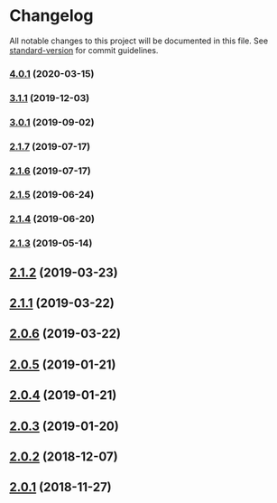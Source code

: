 # Changelog

All notable changes to this project will be documented in this file. See [standard-version](https://github.com/conventional-changelog/standard-version) for commit guidelines.

### [4.0.1](https://github.com/trungnghia112/angular-cli-seed/compare/v3.1.1...v4.0.1) (2020-03-15)

### [3.1.1](https://github.com/trungnghia112/angular-cli-seed/compare/v3.0.1...v3.1.1) (2019-12-03)

### [3.0.1](https://github.com/trungnghia112/angular-cli-seed/compare/v2.1.7...v3.0.1) (2019-09-02)

### [2.1.7](https://github.com/trungnghia112/angular-cli-seed/compare/v2.1.6...v2.1.7) (2019-07-17)



### [2.1.6](https://github.com/trungnghia112/angular-cli-seed/compare/v2.1.5...v2.1.6) (2019-07-17)



### [2.1.5](https://github.com/trungnghia112/angular-cli-seed/compare/v2.1.4...v2.1.5) (2019-06-24)



### [2.1.4](https://github.com/trungnghia112/angular-cli-seed/compare/v2.1.3...v2.1.4) (2019-06-20)



### [2.1.3](https://github.com/trungnghia112/angular-cli-seed/compare/v2.1.2...v2.1.3) (2019-05-14)



<a name="2.1.2"></a>
## [2.1.2](https://github.com/trungnghia112/angular-cli-seed/compare/v2.1.1...v2.1.2) (2019-03-23)



<a name="2.1.1"></a>
## [2.1.1](https://github.com/trungnghia112/angular-cli-seed/compare/v2.0.6...v2.1.1) (2019-03-22)



<a name="2.0.6"></a>
## [2.0.6](https://github.com/trungnghia112/angular-cli-seed/compare/v2.0.5...v2.0.6) (2019-03-22)



<a name="2.0.5"></a>
## [2.0.5](https://github.com/trungnghia112/angular-cli-seed/compare/v2.0.4...v2.0.5) (2019-01-21)



<a name="2.0.4"></a>
## [2.0.4](https://github.com/trungnghia112/angular-cli-seed/compare/v2.0.3...v2.0.4) (2019-01-21)



<a name="2.0.3"></a>
## [2.0.3](https://github.com/trungnghia112/angular-cli-seed/compare/v2.0.2...v2.0.3) (2019-01-20)



<a name="2.0.2"></a>
## [2.0.2](https://github.com/trungnghia112/angular-cli-seed/compare/v2.0.1...v2.0.2) (2018-12-07)



<a name="2.0.1"></a>
## [2.0.1](https://github.com/trungnghia112/angular-cli-seed/compare/v1.3.4...v2.0.1) (2018-11-27)

